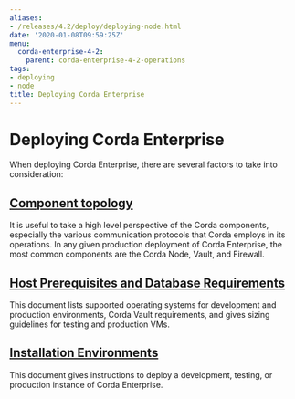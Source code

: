 ```yaml
---
aliases:
- /releases/4.2/deploy/deploying-node.html
date: '2020-01-08T09:59:25Z'
menu:
  corda-enterprise-4-2:
    parent: corda-enterprise-4-2-operations
tags:
- deploying
- node
title: Deploying Corda Enterprise
---
```



# Deploying Corda Enterprise

When deploying Corda Enterprise, there are several factors to take into consideration:


## [Component topology](./component-topology.html)

It is useful to take a high level perspective of the Corda components, especially the various communication protocols that Corda employs in its operations. In any given production deployment of Corda Enterprise, the most common components are the Corda Node, Vault, and Firewall.


## [Host Prerequisites and Database Requirements](./host-prereq.html)

This document lists supported operating systems for development and production environments, Corda Vault requirements, and gives sizing guidelines for testing and production VMs.


## [Installation Environments](./ops-environment.html)

This document gives instructions to deploy a development, testing, or production instance of Corda Enterprise.



